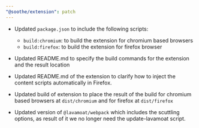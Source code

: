 ```yaml
---
"@soothe/extension": patch
---
```


* Updated `package.json` to include the following scripts:
    - `build:chromium`: to build the extension for chromium based browsers
    - `build:firefox`: to build the extension for firefox browser

* Updated README.md to specify the build commands for the extension and the result location
* Updated README.md of the extension to clarify how to inject the content scripts automatically in Firefox.
* Updated build of extension to place the result of the build for chromium based browsers at `dist/chromium` and for
  firefox at `dist/firefox`
* Updated version of `@lavamoat/webpack` which includes the scuttling options, as result of it we no longer need the
  update-lavamoat script.
